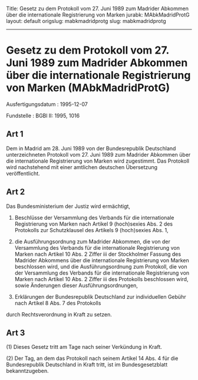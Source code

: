Title: Gesetz zu dem Protokoll vom 27. Juni 1989 zum Madrider Abkommen über die internationale
  Registrierung von Marken
jurabk: MAbkMadridProtG
layout: default
origslug: mabkmadridprotg
slug: mabkmadridprotg

---

# Gesetz zu dem Protokoll vom 27. Juni 1989 zum Madrider Abkommen über die internationale Registrierung von Marken (MAbkMadridProtG)

Ausfertigungsdatum
:   1995-12-07

Fundstelle
:   BGBl II: 1995, 1016



## Art 1

Dem in Madrid am 28. Juni 1989 von der Bundesrepublik Deutschland
unterzeichneten Protokoll vom 27. Juni 1989 zum Madrider Abkommen über
die internationale Registrierung von Marken wird zugestimmt. Das
Protokoll wird nachstehend mit einer amtlichen deutschen Übersetzung
veröffentlicht.


## Art 2

Das Bundesministerium der Justiz wird ermächtigt,

1.  Beschlüsse der Versammlung des Verbands für die internationale
    Registrierung von Marken nach Artikel 9
    (hoch)sexies Abs. 2 des Protokolls zur Schutzklausel des Artikels 9
    (hoch)sexies Abs. 1,


2.  die Ausführungsordnung zum Madrider Abkommen, die von der Versammlung
    des Verbands für die internationale Registrierung von Marken nach
    Artikel 10 Abs. 2 Ziffer iii der Stockholmer Fassung des Madrider
    Abkommens über die internationale Registrierung von Marken beschlossen
    wird, und die Ausführungsordnung zum Protokoll, die von der
    Versammlung des Verbands für die internationale Registrierung von
    Marken nach Artikel 10 Abs. 2 Ziffer iii des Protokolls beschlossen
    wird, sowie Änderungen dieser Ausführungsordnungen,


3.  Erklärungen der Bundesrepublik Deutschland zur individuellen Gebühr
    nach Artikel 8 Abs. 7 des Protokolls



durch Rechtsverordnung in Kraft zu setzen.


## Art 3

(1) Dieses Gesetz tritt am Tage nach seiner Verkündung in Kraft.

(2) Der Tag, an dem das Protokoll nach seinem Artikel 14 Abs. 4 für
die Bundesrepublik Deutschland in Kraft tritt, ist im
Bundesgesetzblatt bekanntzugeben.

